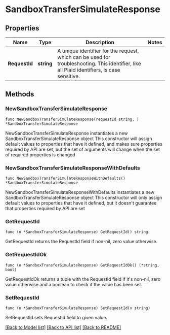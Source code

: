 # SandboxTransferSimulateResponse

## Properties

Name | Type | Description | Notes
------------ | ------------- | ------------- | -------------
**RequestId** | **string** | A unique identifier for the request, which can be used for troubleshooting. This identifier, like all Plaid identifiers, is case sensitive. | 

## Methods

### NewSandboxTransferSimulateResponse

`func NewSandboxTransferSimulateResponse(requestId string, ) *SandboxTransferSimulateResponse`

NewSandboxTransferSimulateResponse instantiates a new SandboxTransferSimulateResponse object
This constructor will assign default values to properties that have it defined,
and makes sure properties required by API are set, but the set of arguments
will change when the set of required properties is changed

### NewSandboxTransferSimulateResponseWithDefaults

`func NewSandboxTransferSimulateResponseWithDefaults() *SandboxTransferSimulateResponse`

NewSandboxTransferSimulateResponseWithDefaults instantiates a new SandboxTransferSimulateResponse object
This constructor will only assign default values to properties that have it defined,
but it doesn't guarantee that properties required by API are set

### GetRequestId

`func (o *SandboxTransferSimulateResponse) GetRequestId() string`

GetRequestId returns the RequestId field if non-nil, zero value otherwise.

### GetRequestIdOk

`func (o *SandboxTransferSimulateResponse) GetRequestIdOk() (*string, bool)`

GetRequestIdOk returns a tuple with the RequestId field if it's non-nil, zero value otherwise
and a boolean to check if the value has been set.

### SetRequestId

`func (o *SandboxTransferSimulateResponse) SetRequestId(v string)`

SetRequestId sets RequestId field to given value.



[[Back to Model list]](../README.md#documentation-for-models) [[Back to API list]](../README.md#documentation-for-api-endpoints) [[Back to README]](../README.md)


